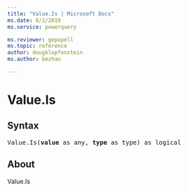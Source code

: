```yaml
---
title: "Value.Is | Microsoft Docs"
ms.date: 8/2/2019
ms.service: powerquery

ms.reviewer: gepopell
ms.topic: reference
author: dougklopfenstein
ms.author: bezhan

---
```

# Value.Is

## Syntax

<pre>
Value.Is(<b>value</b> as any, <b>type</b> as type) as logical
</pre> 
  
## About  
Value.Is
